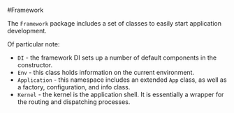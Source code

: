 #Framework

The `Framework` package includes a set of classes to easily start application development.

Of particular note:
  * `DI` - the framework DI sets up a number of default components in the constructor.
  * `Env` - this class holds information on the current environment.
  * `Application` - this namespace includes an extended `App` class, as well as a factory, configuration, and info class.
  * `Kernel` - the kernel is the application shell. It is essentially a wrapper for the routing and dispatching processes.
